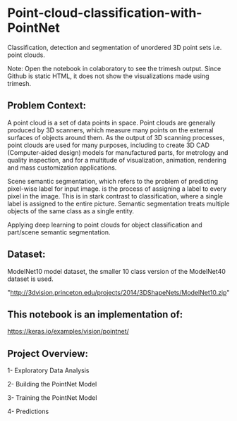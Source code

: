 # Point-cloud-classification-with-PointNet

Classification, detection and segmentation of unordered 3D point sets i.e. point clouds.

Note: Open the notebook in colaboratory to see the trimesh output. Since Github is static HTML, it does not show the visualizations made using trimesh.

## Problem Context:

A point cloud is a set of data points in space. Point clouds are generally produced by 3D scanners, which measure many points on the external surfaces of objects around them. As the output of 3D scanning processes, point clouds are used for many purposes, including to create 3D CAD (Computer-aided design) models for manufactured parts, for metrology and quality inspection, and for a multitude of visualization, animation, rendering and mass customization applications.

Scene semantic segmentation, which refers to the problem of predicting pixel-wise label for input image. is the process of assigning a label to every pixel in the image. This is in stark contrast to classification, where a single label is assigned to the entire picture. Semantic segmentation treats multiple objects of the same class as a single entity.

Applying deep learning to point clouds for object classification and part/scene semantic segmentation.

## Dataset:

ModelNet10 model dataset, the smaller 10 class version of the ModelNet40 dataset is used.

"http://3dvision.princeton.edu/projects/2014/3DShapeNets/ModelNet10.zip"

## This notebook is an implementation of:

https://keras.io/examples/vision/pointnet/

## Project Overview:

1- Exploratory Data Analysis

2- Building the PointNet Model

3- Training the PointNet Model

4- Predictions
